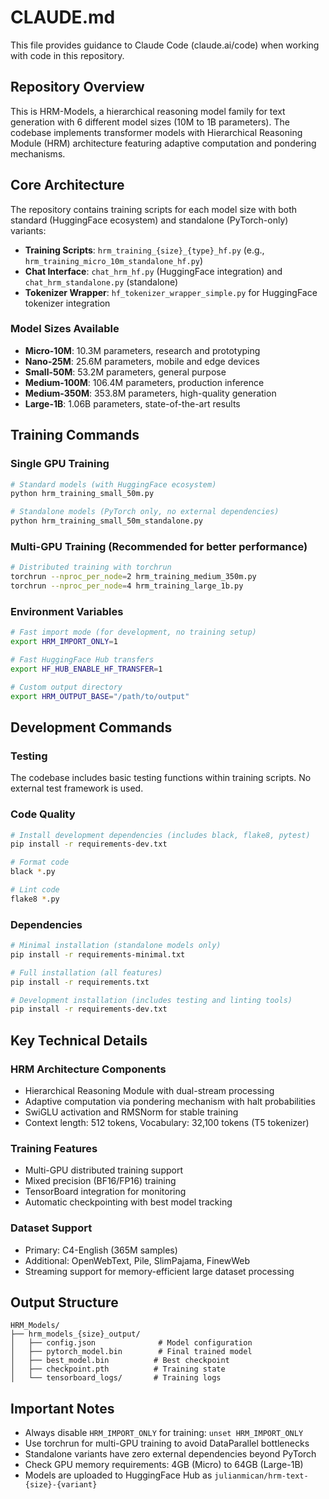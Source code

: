 # CLAUDE.md

This file provides guidance to Claude Code (claude.ai/code) when working with code in this repository.

## Repository Overview

This is HRM-Models, a hierarchical reasoning model family for text generation with 6 different model sizes (10M to 1B parameters). The codebase implements transformer models with Hierarchical Reasoning Module (HRM) architecture featuring adaptive computation and pondering mechanisms.

## Core Architecture

The repository contains training scripts for each model size with both standard (HuggingFace ecosystem) and standalone (PyTorch-only) variants:

- **Training Scripts**: `hrm_training_{size}_{type}_hf.py` (e.g., `hrm_training_micro_10m_standalone_hf.py`)
- **Chat Interface**: `chat_hrm_hf.py` (HuggingFace integration) and `chat_hrm_standalone.py` (standalone)
- **Tokenizer Wrapper**: `hf_tokenizer_wrapper_simple.py` for HuggingFace tokenizer integration

### Model Sizes Available
- **Micro-10M**: 10.3M parameters, research and prototyping
- **Nano-25M**: 25.6M parameters, mobile and edge devices  
- **Small-50M**: 53.2M parameters, general purpose
- **Medium-100M**: 106.4M parameters, production inference
- **Medium-350M**: 353.8M parameters, high-quality generation
- **Large-1B**: 1.06B parameters, state-of-the-art results

## Training Commands

### Single GPU Training
```bash
# Standard models (with HuggingFace ecosystem)
python hrm_training_small_50m.py

# Standalone models (PyTorch only, no external dependencies)
python hrm_training_small_50m_standalone.py
```

### Multi-GPU Training (Recommended for better performance)
```bash
# Distributed training with torchrun
torchrun --nproc_per_node=2 hrm_training_medium_350m.py
torchrun --nproc_per_node=4 hrm_training_large_1b.py
```

### Environment Variables
```bash
# Fast import mode (for development, no training setup)
export HRM_IMPORT_ONLY=1

# Fast HuggingFace Hub transfers
export HF_HUB_ENABLE_HF_TRANSFER=1

# Custom output directory
export HRM_OUTPUT_BASE="/path/to/output"
```

## Development Commands

### Testing
The codebase includes basic testing functions within training scripts. No external test framework is used.

### Code Quality
```bash
# Install development dependencies (includes black, flake8, pytest)
pip install -r requirements-dev.txt

# Format code
black *.py

# Lint code
flake8 *.py
```

### Dependencies
```bash
# Minimal installation (standalone models only)
pip install -r requirements-minimal.txt

# Full installation (all features)  
pip install -r requirements.txt

# Development installation (includes testing and linting tools)
pip install -r requirements-dev.txt
```

## Key Technical Details

### HRM Architecture Components
- Hierarchical Reasoning Module with dual-stream processing
- Adaptive computation via pondering mechanism with halt probabilities
- SwiGLU activation and RMSNorm for stable training
- Context length: 512 tokens, Vocabulary: 32,100 tokens (T5 tokenizer)

### Training Features  
- Multi-GPU distributed training support
- Mixed precision (BF16/FP16) training
- TensorBoard integration for monitoring
- Automatic checkpointing with best model tracking

### Dataset Support
- Primary: C4-English (365M samples)
- Additional: OpenWebText, Pile, SlimPajama, FinewWeb
- Streaming support for memory-efficient large dataset processing

## Output Structure
```
HRM_Models/
├── hrm_models_{size}_output/
│   ├── config.json              # Model configuration
│   ├── pytorch_model.bin        # Final trained model  
│   ├── best_model.bin          # Best checkpoint
│   ├── checkpoint.pth          # Training state
│   └── tensorboard_logs/       # Training logs
```

## Important Notes

- Always disable `HRM_IMPORT_ONLY` for training: `unset HRM_IMPORT_ONLY`
- Use torchrun for multi-GPU training to avoid DataParallel bottlenecks
- Standalone variants have zero external dependencies beyond PyTorch
- Check GPU memory requirements: 4GB (Micro) to 64GB (Large-1B)
- Models are uploaded to HuggingFace Hub as `julianmican/hrm-text-{size}-{variant}`